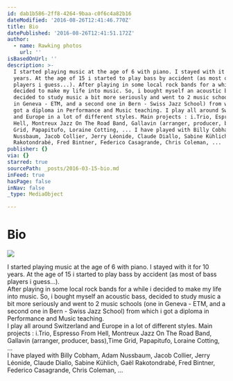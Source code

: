 ```yaml
---
id: dab1b586-2ff8-4264-9baa-c0f6c4a82b16
dateModified: '2016-08-26T12:41:46.770Z'
title: Bio
datePublished: '2016-08-26T12:41:51.172Z'
author:
  - name: Rawking photos
    url: ''
isBasedOnUrl: ''
description: >-
  I started playing music at the age of 6 with piano. I stayed with it for 10
  years. At the age of 15 i started to play bass by accident (as most of bass
  players i guess...). After playing in some local rock bands for a while i
  decided to make my life into music. So, i bought myself an acoustic bass,
  decided to study music a bit more seriously and went to 2 music schools (one
  in Geneva - ETM, and a second one in Bern - Swiss Jazz School) from which i
  got a diploma in Performance and Music teaching. I play all around Switzerland
  and Europe in a lot of different styles. Main projects : i.Trio, Espresso From
  Hell, Montreux Jazz On The Road Band, Gallavin (arranger, producer, bass),Time
  Grid, Papapitufo, Loraine Cotting, ... I have played with Billy Cobham, Adam
  Nussbaum, Jacob Collier, Jerry Léonide, Claude Diallo, Sabine Kühlich, Gaël
  Rakotondrabé, Fred Bintner, Federico Casagrande, Chris Coleman, ...
publisher: {}
via: {}
starred: true
sourcePath: _posts/2016-03-15-bio.md
inFeed: true
hasPage: false
inNav: false
_type: MediaObject

---
```

# Bio
![](https://imgflo.herokuapp.com/graph/vahj1ThiexotieMo/ecb75799d51f809f294a9a1503443ffa/croprotate.jpg?cropheight=783&cropwidth=1177&degrees=0&input=https%3A%2F%2Fs3-us-west-2.amazonaws.com%2Fthe-grid-img%2Fp%2Fc352ae3cba6ec9a9881c53bcb62d85ccf09f124a.jpg&x=0&y=0)

I started playing music at the age of 6 with piano. I stayed with it for 10 years. At the age of 15 i started to play bass by accident (as most of bass players i guess...).  
After playing in some local rock bands for a while i decided to make my life into music. So, i bought myself an acoustic bass, decided to study music a bit more seriously and went to 2 music schools (one in Geneva - ETM, and a second one in Bern - Swiss Jazz School) from which i got a diploma in Performance and Music teaching.  
I play all around Switzerland and Europe in a lot of different styles. Main projects : i.Trio, Espresso From Hell, Montreux Jazz On The Road Band, Gallavin (arranger, producer, bass),Time Grid, Papapitufo, Loraine Cotting, ...  
I have played with Billy Cobham, Adam Nussbaum, Jacob Collier, Jerry Léonide, Claude Diallo, Sabine Kühlich, Gaël Rakotondrabé, Fred Bintner, Federico Casagrande, Chris Coleman, ...